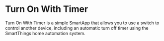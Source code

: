 # Turn On With Timer
Turn On With Timer is a simple SmartApp that allows you to use a switch to control another device, including an
automatic turn off timer using the SmartThings home automation system.

